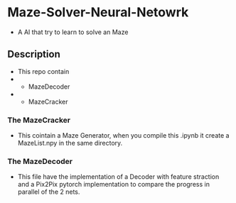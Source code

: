 # Maze-Solver-Neural-Netowrk
 - A AI that try to learn to solve an Maze

## Description
 - This repo contain
 -  - MazeDecoder
 -  - MazeCracker

### The MazeCracker
  - This cointain a Maze Generator, when you compile this .ipynb it create a MazeList.npy in the same directory.
### The MazeDecoder
  - This file have the implementation of a Decoder with feature straction and a Pix2Pix pytorch implementation to compare the progress in parallel of the 2 nets.
